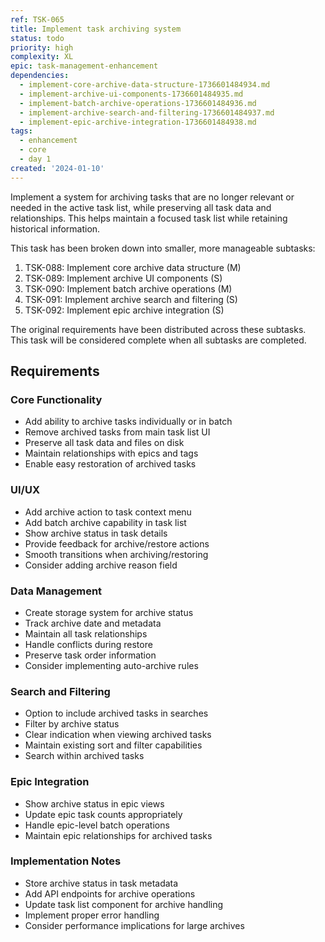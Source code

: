 ```yaml
---
ref: TSK-065
title: Implement task archiving system
status: todo
priority: high
complexity: XL
epic: task-management-enhancement
dependencies:
  - implement-core-archive-data-structure-1736601484934.md
  - implement-archive-ui-components-1736601484935.md
  - implement-batch-archive-operations-1736601484936.md
  - implement-archive-search-and-filtering-1736601484937.md
  - implement-epic-archive-integration-1736601484938.md
tags:
  - enhancement
  - core
  - day 1
created: '2024-01-10'
---
```

Implement a system for archiving tasks that are no longer relevant or needed in the active task list, while preserving all task data and relationships. This helps maintain a focused task list while retaining historical information.

This task has been broken down into smaller, more manageable subtasks:

1. TSK-088: Implement core archive data structure (M)
2. TSK-089: Implement archive UI components (S)
3. TSK-090: Implement batch archive operations (M)
4. TSK-091: Implement archive search and filtering (S)
5. TSK-092: Implement epic archive integration (S)

The original requirements have been distributed across these subtasks. This task will be considered complete when all subtasks are completed.

## Requirements

### Core Functionality

- Add ability to archive tasks individually or in batch
- Remove archived tasks from main task list UI
- Preserve all task data and files on disk
- Maintain relationships with epics and tags
- Enable easy restoration of archived tasks

### UI/UX

- Add archive action to task context menu
- Add batch archive capability in task list
- Show archive status in task details
- Provide feedback for archive/restore actions
- Smooth transitions when archiving/restoring
- Consider adding archive reason field

### Data Management

- Create storage system for archive status
- Track archive date and metadata
- Maintain all task relationships
- Handle conflicts during restore
- Preserve task order information
- Consider implementing auto-archive rules

### Search and Filtering

- Option to include archived tasks in searches
- Filter by archive status
- Clear indication when viewing archived tasks
- Maintain existing sort and filter capabilities
- Search within archived tasks

### Epic Integration

- Show archive status in epic views
- Update epic task counts appropriately
- Handle epic-level batch operations
- Maintain epic relationships for archived tasks

### Implementation Notes

- Store archive status in task metadata
- Add API endpoints for archive operations
- Update task list component for archive handling
- Implement proper error handling
- Consider performance implications for large archives
